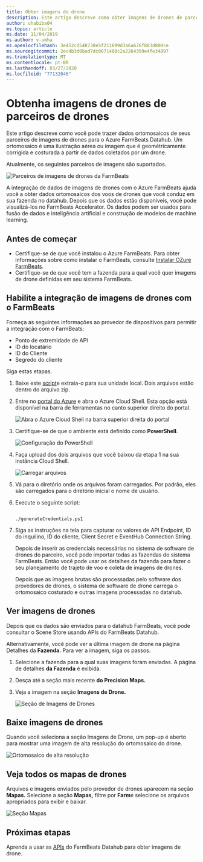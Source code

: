 ```yaml
---
title: Obter imagens do drone
description: Este artigo descreve como obter imagens de drones de parceiros.
author: uhabiba04
ms.topic: article
ms.date: 11/04/2019
ms.author: v-umha
ms.openlocfilehash: 3e452cd548738e5f211899d3a6a676f883d800ce
ms.sourcegitcommit: 2ec4b3d0bad7dc0071400c2a2264399e4fe34897
ms.translationtype: MT
ms.contentlocale: pt-BR
ms.lasthandoff: 03/27/2020
ms.locfileid: "77132046"
---
```

# <a name="get-drone-imagery-from-drone-partners"></a>Obtenha imagens de drones de parceiros de drones

Este artigo descreve como você pode trazer dados ortomosaicos de seus parceiros de imagens de drones para o Azure FarmBeats Datahub. Um ortomosaico é uma ilustração aérea ou imagem que é geométricamente corrigida e costurada a partir de dados coletados por um drone.

Atualmente, os seguintes parceiros de imagens são suportados.

  ![Parceiros de imagens de drones da FarmBeats](./media/get-drone-imagery-from-drone-partner/drone-partner-1.png)

A integração de dados de imagens de drones com o Azure FarmBeats ajuda você a obter dados ortomosaicos dos voos de drones que você conduz em sua fazenda no datahub. Depois que os dados estão disponíveis, você pode visualizá-los no FarmBeats Accelerator. Os dados podem ser usados para fusão de dados e inteligência artificial e construção de modelos de machine learning.

## <a name="before-you-begin"></a>Antes de começar

  - Certifique-se de que você instalou o Azure FarmBeats. Para obter informações sobre como instalar o FarmBeats, consulte [Instalar OZure FarmBeats](install-azure-farmbeats.md).
  - Certifique-se de que você tem a fazenda para a qual você quer imagens de drone definidas em seu sistema FarmBeats.

## <a name="enable-drone-imagery-integration-with-farmbeats"></a>Habilite a integração de imagens de drones com o FarmBeats

Forneça as seguintes informações ao provedor de dispositivos para permitir a integração com o FarmBeats:
 - Ponto de extremidade de API
 - ID do locatário
 - ID do Cliente
 - Segredo do cliente

Siga estas etapas.

1. Baixe este [script](https://aka.ms/farmbeatspartnerscript)e extraia-o para sua unidade local. Dois arquivos estão dentro do arquivo zip.
2. Entre no [portal do Azure](https://portal.azure.com/) e abra o Azure Cloud Shell. Esta opção está disponível na barra de ferramentas no canto superior direito do portal.

    ![Abra o Azure Cloud Shell na barra superior direita do portal](./media/get-drone-imagery-from-drone-partner/navigation-bar-1.png)

3. Certifique-se de que o ambiente está definido como **PowerShell**.

    ![Configuração do PowerShell](./media/get-drone-imagery-from-drone-partner/power-shell-new-1.png)

4. Faça upload dos dois arquivos que você baixou da etapa 1 na sua instância Cloud Shell.

    ![Carregar arquivos](./media/get-drone-imagery-from-drone-partner/power-shell-two-1.png)

5. Vá para o diretório onde os arquivos foram carregados. Por padrão, eles são carregados para o diretório inicial o nome de usuário.
6. Execute o seguinte script:

    ```azurepowershell-interactive 

    ./generateCredentials.ps1   

    ```

7. Siga as instruções na tela para capturar os valores de API Endpoint, ID do inquilino, ID do cliente, Client Secret e EventHub Connection String.

    Depois de inserir as credenciais necessárias no sistema de software de drones do parceiro, você pode importar todas as fazendas do sistema FarmBeats. Então você pode usar os detalhes da fazenda para fazer o seu planejamento de trajeto de voo e coleta de imagens de drones.

    Depois que as imagens brutas são processadas pelo software dos provedores de drones, o sistema de software de drone carrega o ortomosaico costurado e outras imagens processadas no datahub.

## <a name="view-drone-imagery"></a>Ver imagens de drones

Depois que os dados são enviados para o datahub FarmBeats, você pode consultar o Scene Store usando APIs do FarmBeats Datahub.

Alternativamente, você pode ver a última imagem de drone na página Detalhes da **Fazenda.** Para ver a imagem, siga os passos.

1. Selecione a fazenda para a qual suas imagens foram enviadas. A página de detalhes **da Fazenda** é exibida.
2. Desça até a seção mais recente **do Precision Maps.**
3. Veja a imagem na seção **Imagens de Drone.**

    ![Seção de Imagens de Drones](./media/get-drone-imagery-from-drone-partner/drone-imagery-1.png)

## <a name="download-drone-imagery"></a>Baixe imagens de drones

Quando você seleciona a seção Imagens de Drone, um pop-up é aberto para mostrar uma imagem de alta resolução do ortomosaico do drone.

![Ortomosaico de alta resolução](./media/get-drone-imagery-from-drone-partner/download-drone-imagery-1.png)

## <a name="view-all-drone-maps"></a>Veja todos os mapas de drones

Arquivos e imagens enviados pelo provedor de drones aparecem na seção **Mapas.** Selecione a seção **Mapas,** filtre por **Farm**e selecione os arquivos apropriados para exibir e baixar.

  ![Seção Mapas](./media/get-drone-imagery-from-drone-partner/view-drone-maps-1.png)

## <a name="next-steps"></a>Próximas etapas

Aprenda a usar as [APIs](rest-api-in-azure-farmbeats.md) do FarmBeats Datahub para obter imagens de drone.
